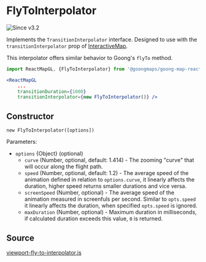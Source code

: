 # FlyToInterpolator

![Since v3.2](https://img.shields.io/badge/since-v3.2-green)

Implements the `TransitionInterpolator` interface. Designed to use with the `transitionInterpolator` prop of [InteractiveMap](/docs/api-reference/interactive-map.md).

This interpolator offers similar behavior to Goong's `flyTo` method.

```jsx
import ReactMapGL, {FlyToInterpolator} from '@goongmaps/goong-map-react';

<ReactMapGL
    ...
    transitionDuration={1000}
    transitionInterpolator={new FlyToInterpolator()} />
```

## Constructor

`new FlyToInterpolator([options])`

Parameters:
- `options` {Object} (optional)
  + `curve` (Number, optional, default: 1.414) - The zooming "curve" that will occur along the flight path.
  - `speed` (Number, optional, default: 1.2) - The average speed of the animation defined in relation to `options.curve`, it linearly affects the duration, higher speed returns smaller durations and vice versa.
  - `screenSpeed` (Number, optional) - The average speed of the animation measured in screenfuls per second. Similar to `opts.speed` it linearly affects the duration,  when specified `opts.speed` is ignored.
  - `maxDuration` (Number, optional) - Maximum duration in milliseconds, if calculated duration exceeds this value, `0` is returned.


## Source

[viewport-fly-to-interpolator.js](https://github.com/goong-io/goong-map-react/tree/main/src/utils/transition/viewport-fly-to-interpolator.js)
